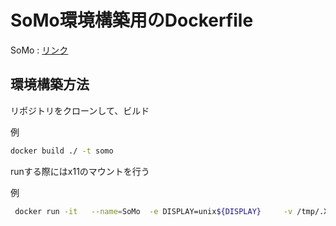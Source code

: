 # SoMo環境構築用のDockerfile
SoMo : [リンク](https://somo.readthedocs.io/en/latest/ "SoMo: Fast, Accurate Simulations of Continuum Robots in Complex Environments")
## 環境構築方法

リポジトリをクローンして、ビルド

例
~~~bash
docker build ./ -t somo
~~~

runする際にはx11のマウントを行う

例
~~~bash
 docker run -it   --name=SoMo  -e DISPLAY=unix${DISPLAY}     -v /tmp/.X11-unix:/tmp/.X11-unix     -v $HOME/.Xauthority:/root/.Xauthority     somo
~~~
